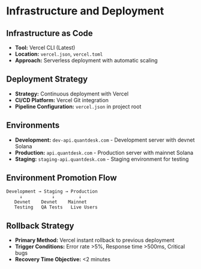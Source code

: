 # Infrastructure and Deployment

## Infrastructure as Code

- **Tool:** Vercel CLI (Latest)
- **Location:** `vercel.json`, `vercel.toml`
- **Approach:** Serverless deployment with automatic scaling

## Deployment Strategy

- **Strategy:** Continuous deployment with Vercel
- **CI/CD Platform:** Vercel Git integration
- **Pipeline Configuration:** `vercel.json` in project root

## Environments

- **Development:** `dev-api.quantdesk.com` - Development server with devnet Solana
- **Production:** `api.quantdesk.com` - Production server with mainnet Solana
- **Staging:** `staging-api.quantdesk.com` - Staging environment for testing

## Environment Promotion Flow

```
Development → Staging → Production
     ↓           ↓         ↓
   Devnet    Devnet    Mainnet
   Testing   QA Tests   Live Users
```

## Rollback Strategy

- **Primary Method:** Vercel instant rollback to previous deployment
- **Trigger Conditions:** Error rate >5%, Response time >500ms, Critical bugs
- **Recovery Time Objective:** <2 minutes
